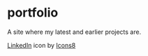 # portfolio

A site where my latest and earlier projects are.

<a target="_blank" href="https://icons8.com/icon/447/linkedin">LinkedIn</a> icon by <a target="_blank" href="https://icons8.com">Icons8</a>
